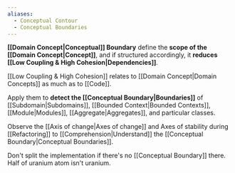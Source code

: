 ```yaml
---
aliases:
  - Conceptual Contour
  - Conceptual Boundaries
---
```

**[[Domain Concept|Conceptual]] Boundary** define the **scope of the [[Domain Concept|Concept]]**, and if structured accordingly, it **reduces [[Low Coupling & High Cohesion|Dependencies]]**.

[[Low Coupling & High Cohesion]] relates to [[Domain Concept|Domain Concepts]] as much as to [[Code]].

Apply them to **detect the [[Conceptual Boundary|Boundaries]]** of [[Subdomain|Subdomains]], [[Bounded Context|Bounded Contexts]], [[Module|Modules]], [[Aggregate|Aggregates]], and particular classes.

Observe the [[Axis of change|Axes of change]] and Axes of stability during [[Refactoring]] to [[Comprehension|Understand]] the [[Conceptual Boundary|Conceptual Boundaries]].

Don't split the implementation if there's no [[Conceptual Boundary]] there. Half of uranium atom isn't uranium.
